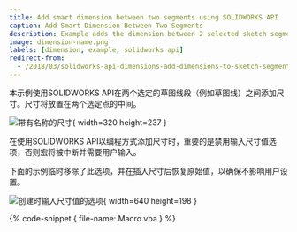 ```yaml
---
title: Add smart dimension between two segments using SOLIDWORKS API
caption: Add Smart Dimension Between Two Segments
description: Example adds the dimension between 2 selected sketch segments
image: dimension-name.png
labels: [dimension, example, solidworks api]
redirect-from:
  - /2018/03/solidworks-api-dimensions-add-dimensions-to-sketch-segment.html
---
```

本示例使用SOLIDWORKS API在两个选定的草图线段（例如草图线）之间添加尺寸。尺寸将放置在两个选定点的中间。

![带有名称的尺寸](dimension-name.png){ width=320 height=237 }

在使用SOLIDWORKS API以编程方式添加尺寸时，重要的是禁用输入尺寸值选项，否则宏将被中断并需要用户输入。

下面的示例临时移除了此选项，并在插入尺寸后恢复原始值，以确保不影响用户设置。

![创建时输入尺寸值的选项](input-dimension-value-option.png){ width=640 height=198 }

{% code-snippet { file-name: Macro.vba } %}